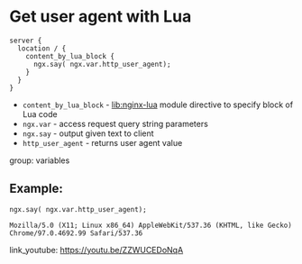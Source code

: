 # Get user agent with Lua

```nginx
server {
  location / {
    content_by_lua_block {
      ngx.say( ngx.var.http_user_agent);
    }
  }
}
```

- `content_by_lua_block` - [lib:nginx-lua](/nginx-lua/how-to-install-nginx-lua-module-in-ubuntu-ubuntuversion) module directive to specify block of Lua code
- `ngx.var` - access request query string parameters
- `ngx.say` - output given text to client
- `http_user_agent` - returns user agent value

group: variables

## Example: 
```nginx
ngx.say( ngx.var.http_user_agent);
```
```
Mozilla/5.0 (X11; Linux x86_64) AppleWebKit/537.36 (KHTML, like Gecko) Chrome/97.0.4692.99 Safari/537.36
```

link_youtube: https://youtu.be/ZZWUCEDoNqA
